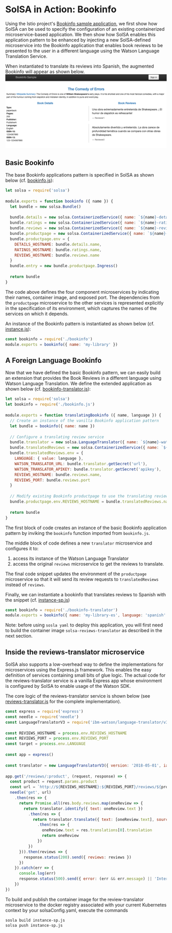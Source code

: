<!--
#
# Copyright 2019 IBM Corporation
#
# Licensed under the Apache License, Version 2.0 (the "License");
# you may not use this file except in compliance with the License.
# You may obtain a copy of the License at
#
#     http://www.apache.org/licenses/LICENSE-2.0
#
# Unless required by applicable law or agreed to in writing, software
# distributed under the License is distributed on an "AS IS" BASIS,
# WITHOUT WARRANTIES OR CONDITIONS OF ANY KIND, either express or implied.
# See the License for the specific language governing permissions and
# limitations under the License.
-->

# SolSA in Action: Bookinfo

Using the Istio project's [Bookinfo sample application](https://istio.io/docs/examples/bookinfo/),
we first show how SolSA can be used to specify the configuration
of an existing containerized microservice-based application.  We then
show how SolSA enables this application pattern to be enhanced by
injecting a new SolSA-defined microservice into the Bookinfo application that
enables book reviews to be presented to the user in a different
language using the Watson Language Translation Service.

When instantiated to translate its reviews into Spanish, the augmented
Bookinfo will appear as shown below.
![Bookinfo Screenshot](figures/SpanishBookinfo.png)

## Basic Bookinfo

The base Bookinfo applications pattern is specified in SolSA as shown
below (cf. [bookinfo.js](bookinfo.js)):
```javascript
let solsa = require('solsa')

module.exports = function bookinfo ({ name }) {
  let bundle = new solsa.Bundle()

  bundle.details = new solsa.ContainerizedService({ name: `${name}-details`, image: 'istio/examples-bookinfo-details-v1:1.15.0', port: 9080 })
  bundle.ratings = new solsa.ContainerizedService({ name: `${name}-ratings`, image: 'istio/examples-bookinfo-ratings-v1:1.15.0', port: 9080 })
  bundle.reviews = new solsa.ContainerizedService({ name: `${name}-reviews`, image: 'istio/examples-bookinfo-reviews-v1:1.15.0', port: 9080 })
  bundle.productpage = new solsa.ContainerizedService({ name: `${name}-productpage`, image: 'istio/examples-bookinfo-productpage-v1:1.15.0', port: 9080 })
  bundle.productpage.env = {
    DETAILS_HOSTNAME: bundle.details.name,
    RATINGS_HOSTNAME: bundle.ratings.name,
    REVIEWS_HOSTNAME: bundle.reviews.name
  }
  bundle.entry = new bundle.productpage.Ingress()

  return bundle
}
```
The code above defines the four component microservices by
indicating their names, container image, and exposed port.
The dependencies from the `productpage` microservice to
the other services is represented explicitly in the specification of
its environment, which captures the names of the services on which
it depends.

An instance of the Bookinfo pattern is instantiated as shown below (cf. [instance.js](instance.js)):
```javascript
const bookinfo = require('./bookinfo')
module.exports = bookinfo({ name: 'my-library' })
```

## A Foreign Language Bookinfo

Now that we have defined the basic Bookinfo pattern, we can easily
build an extension that provides the Book Reviews in a different
language using Watson Language Translation. We define the extended
application as shown below (cf. [bookinfo-translator.js](bookinfo-translator.js)):
```javascript
let solsa = require('solsa')
let bookinfo = require('./bookinfo.js')

module.exports = function translatingBookinfo ({ name, language }) {
  // Create an instance of the vanilla Bookinfo application pattern
  let bundle = bookinfo({ name: name })

  // Configure a translating review service
  bundle.translator = new solsa.LanguageTranslator({ name: `${name}-watson-translator` })
  bundle.translatedReviews = new solsa.ContainerizedService({ name: `${name}-reviews-translator`, image: 'solsa-reviews-translator', build: __dirname, main: 'reviews-translator.js', port: 9080 })
  bundle.translatedReviews.env = {
    LANGUAGE: { value: language },
    WATSON_TRANSLATOR_URL: bundle.translator.getSecret('url'),
    WATSON_TRANSLATOR_APIKEY: bundle.translator.getSecret('apikey'),
    REVIEWS_HOSTNAME: bundle.reviews.name,
    REVIEWS_PORT: bundle.reviews.port
  }

  // Modify existing Bookinfo productpage to use the translating review service
  bundle.productpage.env.REVIEWS_HOSTNAME = bundle.translatedReviews.name

  return bundle
}
```
The first block of code creates an instance of the basic Bookinfo
application pattern by inviking the `bookinfo` function imported from `bookinfo.js`.

The middle block of code defines a new `translator`
microservice and configures it to:
1. access its instance of the Watson Language Translator
2. access the original `reviews` microservice to get the reviews
to translate.

The final code snippet updates the environment of the `productpage`
microservice so that it will send its review requests to `translatedReviews`
instead of `reviews`.

Finally, we can instantiate a bookinfo that translates reviews to
Spanish with the snippet (cf. [instance-sp.js](instance-sp.js))
```javascript
const bookinfo = require('./bookinfo-translator')
module.exports = bookinfo({ name: 'my-library-es', language: 'spanish' })
```

Note: before using `sosla yaml` to deploy this application, you will first need to build
the container image `solsa-reviews-translator` as described in the next section.

## Inside the reviews-translator microservice

SolSA also supports a low-overhead way to define the implementations for
microservices using the Express.js framework. This enables the
easy definition of services containing small bits of glue logic. The
actual code for the reviews-translator service is a vanilla Express app
whose environment is configured by SolSA to enable usage of the Watson SDK.

The core logic of the reviews-translator service is shown below (see
[reviews-translator.js](reviews-translator.js) for the complete implementation).
```javascript
const express = require('express')
const needle = require('needle')
const LanguageTranslatorV3 = require('ibm-watson/language-translator/v3')

const REVIEWS_HOSTNAME = process.env.REVIEWS_HOSTNAME
const REVIEWS_PORT = process.env.REVIEWS_PORT
const target = process.env.LANGUAGE

const app = express()

const translator = new LanguageTranslatorV3({ version: '2018-05-01', iam_apikey: process.env.WATSON_TRANSLATOR_APIKEY, url: process.env.WATSON_TRANSLATOR_URL })

app.get('/reviews/:product', (request, response) => {
  const product = request.params.product
  const url = `http://${REVIEWS_HOSTNAME}:${REVIEWS_PORT}/reviews/${product}`
  needle('get', url)
    .then(res => {
      return Promise.all(res.body.reviews.map(oneReview => {
        return translator.identify({ text: oneReview.text })
          .then(res => {
            return translator.translate({ text: [oneReview.text], source: res.languages[0].language, target })
              .then(res => {
                oneReview.text = res.translations[0].translation
                return oneReview
              })
          })
      })).then(reviews => {
        response.status(200).send({ reviews: reviews })
      })
    }).catch(err => {
      console.log(err)
      response.status(500).send({ error: (err && err.message) || 'Internal error' })
    })
})
```

To build and publish the container image for the review-translator microservice
to the docker registry associated with your current Kubernetes context by your solsaConfig.yaml,
execute the commands
```shell
sosla build instance-sp.js
solsa push instance-sp.js
```
